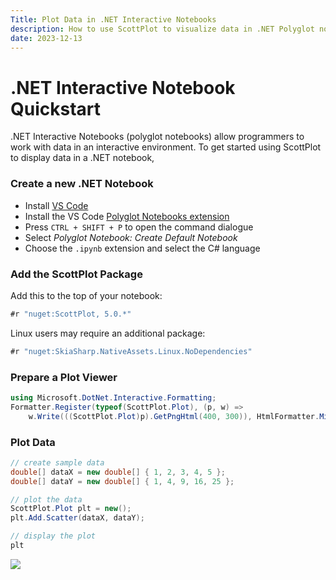 ```yaml
---
Title: Plot Data in .NET Interactive Notebooks
description: How to use ScottPlot to visualize data in .NET Polyglot notebooks
date: 2023-12-13
---
```


# .NET Interactive Notebook Quickstart

.NET Interactive Notebooks (polyglot notebooks) allow programmers to work with data in an interactive environment. To get started using ScottPlot to display data in a .NET notebook, 

### Create a new .NET Notebook

* Install [VS Code](https://code.visualstudio.com/)
* Install the VS Code [Polyglot Notebooks extension](https://marketplace.visualstudio.com/items?itemName=ms-dotnettools.dotnet-interactive-vscode)
* Press `CTRL + SHIFT + P` to open the command dialogue
* Select _Polyglot Notebook: Create Default Notebook_
* Choose the `.ipynb` extension and select the C# language

### Add the ScottPlot Package

Add this to the top of your notebook:

```cs
#r "nuget:ScottPlot, 5.0.*"
```

Linux users may require an additional package:

```cs
#r "nuget:SkiaSharp.NativeAssets.Linux.NoDependencies"
```

### Prepare a Plot Viewer
```cs
using Microsoft.DotNet.Interactive.Formatting;
Formatter.Register(typeof(ScottPlot.Plot), (p, w) => 
    w.Write(((ScottPlot.Plot)p).GetPngHtml(400, 300)), HtmlFormatter.MimeType);
```

### Plot Data

```cs
// create sample data
double[] dataX = new double[] { 1, 2, 3, 4, 5 };
double[] dataY = new double[] { 1, 4, 9, 16, 25 };

// plot the data
ScottPlot.Plot plt = new();
plt.Add.Scatter(dataX, dataY);

// display the plot
plt
```

![](/images/quickstart/notebook.png)
